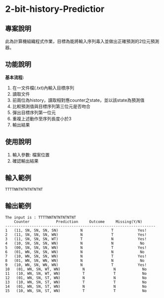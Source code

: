 # 2-bit-history-Predictior
## 專案說明
  此為計算機組織程式作業，目標為能將輸入序列毒入並做出正確預測的2位元預測器。
## 功能說明
**基本流程:**
  1. 在一文件檔(.txt)內輸入目標序列
  2. 讀取文件
  3. 前兩位為history，讀取相對應counter之state，並以該state為預測值
  4. 比較預測值與目標序列第三位元是否吻合
  5. 彈出目標序列第一位元
  6. 重複上述動作至序列長度小於3
  7. 輸出結果
## 使用說明
  1. 輸入參數: 檔案位置
  2. 確認輸出結果
## 輸入範例
    TTTTNNTNTNTNTNTNT

## 輸出範例
    The input is : TTTTNNTNTNTNTNTNT
        Counter            Prediction     Outcome     Missing(Y/N)    
    -------------------------------------------------------------------- 
    1   (11, SN, SN, SN, SN)          N             T           Yes!    
    2   (11, SN, SN, SN, WN)          N             T           Yes!    
    3   (11, SN, SN, SN, WT)          T             N           Yes!    
    4   (10, SN, SN, SN, WN)          N             N            No     
    5   (00, SN, SN, SN, WN)          N             T           Yes!    
    6   (01, WN, SN, SN, WN)          N             N            No 
    7   (10, WN, SN, SN, WN)          N             T           Yes!
    8   (01, WN, SN, WN, WN)          N             N            No 
    9   (10, WN, SN, WN, WN)          N             T           Yes!
    10   (01, WN, SN, WT, WN)          N             N            No 
    11   (10, WN, SN, WT, WN)          T             T            No 
    12   (01, WN, SN, ST, WN)          N             N            No 
    13   (10, WN, SN, ST, WN)          T             T            No 
    14   (01, WN, SN, ST, WN)          N             N            No 
    15   (10, WN, SN, ST, WN)          T             T            No 
